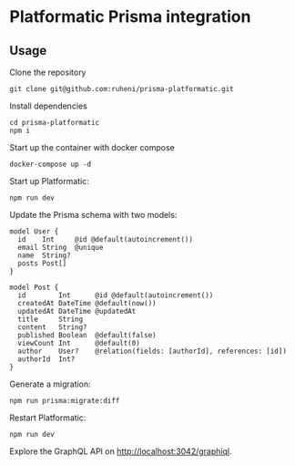 # Platformatic Prisma integration

## Usage

Clone the repository

```
git clone git@github.com:ruheni/prisma-platformatic.git
```

Install dependencies
```
cd prisma-platformatic
npm i
```

Start up the container with docker compose
```
docker-compose up -d
```

Start up Platformatic:
```
npm run dev
```

Update the Prisma schema with two models:

```prisma
model User {
  id    Int     @id @default(autoincrement())
  email String  @unique
  name  String?
  posts Post[]
}

model Post {
  id        Int      @id @default(autoincrement())
  createdAt DateTime @default(now())
  updatedAt DateTime @updatedAt
  title     String
  content   String?
  published Boolean  @default(false)
  viewCount Int      @default(0)
  author    User?    @relation(fields: [authorId], references: [id])
  authorId  Int?
}
```

Generate a migration:
```
npm run prisma:migrate:diff
```

Restart Platformatic:
```
npm run dev
```

Explore the GraphQL API on [http://localhost:3042/graphiql](http://localhost:3042/graphiql).
